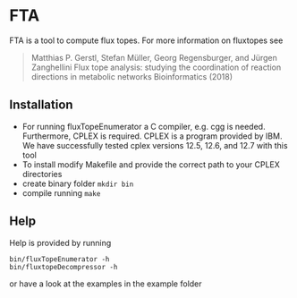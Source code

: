 FTA
===

FTA is a tool to compute flux topes. For more information on fluxtopes see 

> Matthias P. Gerstl, Stefan Müller, Georg Regensburger, and Jürgen Zanghellini 
> Flux tope analysis: studying the coordination of reaction directions in metabolic networks
> Bioinformatics (2018)


Installation
------------
- For running fluxTopeEnumerator a C compiler, e.g. cgg is needed. Furthermore,
  CPLEX is required. CPLEX is a program provided by IBM. We have successfully
  tested cplex versions 12.5, 12.6, and 12.7 with this tool
- To install modify Makefile and provide the correct path to your CPLEX
  directories
- create binary folder
  `mkdir bin`
- compile running
  `make`

Help
----

Help is provided by running

```
bin/fluxTopeEnumerator -h
bin/fluxtopeDecompressor -h
```

or have a look at the examples in the example folder


